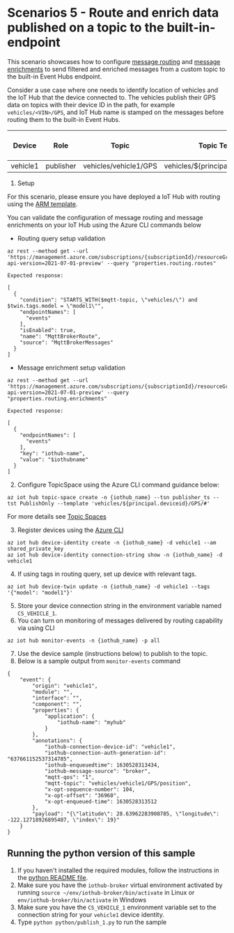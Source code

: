 # Scenarios 5 - Route and enrich data published on a topic to the built-in-endpoint

This scenario showcases how to configure [message routing](https://docs.microsoft.com/azure/iot-hub/iot-hub-devguide-messages-d2c) and [message enrichments](https://docs.microsoft.com/azure/iot-hub/iot-hub-message-enrichments-overview) to send filtered and enriched messages from a custom topic to the built-in Event Hubs endpoint.

Consider a use case where one needs to identify location of vehicles and the IoT Hub that the device connected to. The vehicles publish their GPS data on topics with their device ID in the path, for example `vehicles/<VIN>/GPS`, and IoT Hub name is stamped on the messages before routing them to the built-in Event Hubs.

| Device | Role| Topic | Topic Template | Topic Space Type|
| -------- | --------------- |---------- |---------- |---------- |
| vehicle1 | publisher | vehicles/vehicle1/GPS | vehicles/${principal.deviceid}/GPS/# | PublishOnly|

1. Setup

  For this scenario, please ensure you have deployed a IoT Hub with routing using the [ARM template](https://github.com/prashmo/azure-quickstart-templates/tree/master/quickstarts/microsoft.devices/iothub-mqtt-broker-route-enrich-messages).

  You can validate the configuration of message routing and message enrichments on your IoT Hub using the Azure CLI commands below

  * Routing query setup validation

  ```azurecli
  az rest --method get --url 'https://management.azure.com/subscriptions/{subscriptionId}/resourceGroups/{resourceGroupName}/providers/Microsoft.Devices/IotHubs/{iothubName}?api-version=2021-07-01-preview' --query "properties.routing.routes"  
  ```

    Expected response: 
  ```
  [
    {
      "condition": "STARTS_WITH($mqtt-topic, \"vehicles/\") and $twin.tags.model = \"model1\"",
      "endpointNames": [
        "events"
      ],
      "isEnabled": true,
      "name": "MqttBrokerRoute",
      "source": "MqttBrokerMessages"
    }
  ]
  ```

  * Message enrichment setup validation

  ```azurecli
  az rest --method get --url 'https://management.azure.com/subscriptions/{subscriptionId}/resourceGroups/{resourceGroupName}/providers/Microsoft.Devices/IotHubs/{iothubName}?api-version=2021-07-01-preview' --query "properties.routing.enrichments"
  ```

    Expected response:
  ```
  [
    {
      "endpointNames": [
        "events"
      ],
      "key": "iothub-name",
      "value": "$iothubname"
    }
  ]
  ```

2. Configure TopicSpace using the Azure CLI command guidance below:

 ```azurecli
az iot hub topic-space create -n {iothub_name} --tsn publisher_ts --tst PublishOnly --template 'vehicles/${principal.deviceid}/GPS/#'
```

  For more details see [Topic Spaces](https://github.com/Azure/IoTHubMQTTBrokerPreviewSamples#topic-spaces)

3. Register devices using the [Azure CLI](https://docs.microsoft.com/cli/azure/iot/hub/device-identity?view=azure-cli-latest#az_iot_hub_device_identity_create)

```azure cli
az iot hub device-identity create -n {iothub_name} -d vehicle1 --am shared_private_key
az iot hub device-identity connection-string show -n {iothub_name} -d vehicle1
```

4. If using tags in routing query, set up device with relevant tags.

```azure cli
az iot hub device-twin update -n {iothub_name} -d vehicle1 --tags '{"model": "model1"}'
```

5. Store your device connection string in the environment variable named `CS_VEHICLE_1`.
6. You can turn on monitoring of messages delivered by routing capability via using CLI

```azure cli
az iot hub monitor-events -n {iothub_name} -p all
```

7. Use the device sample (instructions below) to publish to the topic.
8. Below is a sample output from `monitor-events` command

```
{
    "event": {
        "origin": "vehicle1",
        "module": "",
        "interface": "",
        "component": "",
        "properties": {
            "application": {
                "iothub-name": "myhub"
            }
        },
        "annotations": {
            "iothub-connection-device-id": "vehicle1",
            "iothub-connection-auth-generation-id": "637661152537314785",
            "iothub-enqueuedtime": 1630528313434,
            "iothub-message-source": "broker",
            "mqtt-qos": "1",
            "mqtt-topic": "vehicles/vehicle1/GPS/position",
            "x-opt-sequence-number": 104,
            "x-opt-offset": "36960",
            "x-opt-enqueued-time": 1630528313512
        },
        "payload": "{\"latitude\": 28.63962283908785, \"longitude\": -122.12718926895407, \"index\": 19}"
    }
}
```

## Running the python version of this sample

1. If you haven't installed the required modules, follow the instructions in the [python README file](../python/README.md).
2. Make sure you have the `iothub-broker` virtual environment activated by running `source ~/env/iothub-broker/bin/activate` in Linux or `env/iothub-broker/bin/activate` in Windows
3. Make sure you have the `CS_VEHICLE_1` environment variable set to the connection string for your `vehicle1` device identity.
4. Type `python python/publish_1.py` to run the sample
